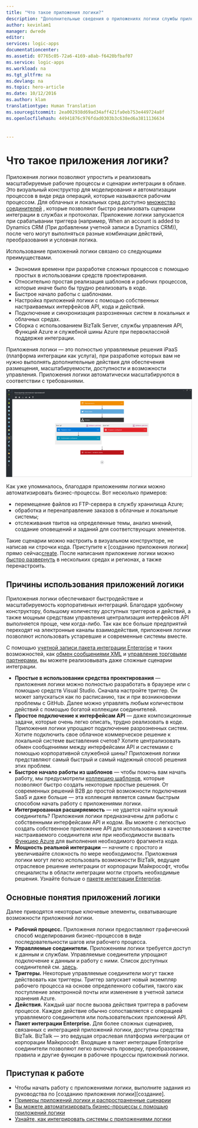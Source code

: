```yaml
---
title: "Что такое приложения логики?"
description: "Дополнительные сведения о приложениях логики службы приложений"
author: kevinlam1
manager: dwrede
editor: 
services: logic-apps
documentationcenter: 
ms.assetid: 07765c05-72a6-4169-a8ab-f6420bfbaf07
ms.service: logic-apps
ms.workload: na
ms.tgt_pltfrm: na
ms.devlang: na
ms.topic: hero-article
ms.date: 10/12/2016
ms.author: klam
translationtype: Human Translation
ms.sourcegitcommit: 2ea002938d69ad34aff421fa0eb753e449724a8f
ms.openlocfilehash: 44941876c976fdad0303b3c638ed6a3811136634


---
```

# <a name="what-are-logic-apps"></a>Что такое приложения логики?
Приложения логики позволяют упростить и реализовать масштабируемые рабочие процессы и сценарии интеграции в облаке. Это визуальный конструктор для моделирования и автоматизации процессов в виде ряда операций, которые называются рабочим процессом.  Для облачных и локальных сред доступно [множество соединителей](../connectors/apis-list.md) , которые позволяют быстро реализовать сценарии интеграции в службах и протоколах.  Приложение логики запускается при срабатывании триггера (например, When an account is added to Dynamics CRM (При добавлении учетной записи в Dynamics CRM)), после чего могут выполняться разные комбинации действий, преобразования и условная логика.

Использование приложений логики связано со следующими преимуществами.  

* Экономия времени при разработке сложных процессов с помощью простых в использовании средств проектирования.
* Относительно простая реализация шаблонов и рабочих процессов, которые иначе было бы трудно реализовать в коде.
* Быстрое начало работы с шаблонами.
* Настройка приложений логики с помощью собственных настраиваемых интерфейсов API, кода и действий.
* Подключение и синхронизация разрозненных систем в локальных и облачных средах.
* Сборка с использованием BizTalk Server, службы управления API, Функций Azure и служебной шины Azure при первоклассной поддержке интеграции.

Приложения логики — это полностью управляемые решения iPaaS (платформа интеграции как услуга), при разработке которых вам не нужно выполнять дополнительные действия для обеспечения размещения, масштабируемости, доступности и возможности управления.  Приложения логики автоматически масштабируются в соответствии с требованиями.

![Конструктор потока приложения](./media/app-service-logic-what-are-logic-apps/LogicAppCapture2.png)

Как уже упоминалось, благодаря приложениям логики можно автоматизировать бизнес-процессы. Вот несколько примеров:  

* перемещение файлов из FTP-сервера в службу хранилища Azure;
* обработка и перенаправление заказов в облачные и локальные системы;
* отслеживания твитов на определенные темы, анализ мнений, создание оповещений и заданий для соответствующих элементов.

Такие сценарии можно настроить в визуальном конструкторе, не написав ни строчки кода. Приступите к [созданию приложения логики] прямо сейчас[create].  После написания приложение логики можно [быстро развернуть](app-service-logic-create-deploy-template.md) в нескольких средах и регионах, а также перенастроить.

## <a name="why-logic-apps"></a>Причины использования приложений логики
Приложения логики обеспечивают быстродействие и масштабируемость корпоративных интеграций.  Благодаря удобному конструктору, большому количеству доступных триггеров и действий, а также мощным средствам управления централизация интерфейсов API выполняется проще, чем когда-либо.  Так как все больше предприятий переходят на электронные каналы взаимодействия, приложения логики позволяют использовать устаревшие и современные системы вместе.

С помощью [учетной записи пакета интеграции Enterprise][biztalk] и таких возможностей, как [обмен сообщениями XML][xml] и [управление торговыми партнерами][tpm], вы можете реализовывать даже сложные сценарии интеграции.

* **Простые в использовании средства проектирования** — приложения логики можно полностью разработать в браузере или с помощью средств Visual Studio. Сначала настройте триггер. Он может запускаться как по расписанию, так и при возникновении проблемы с GitHub. Далее можно управлять любым количеством действий с помощью богатой коллекции соединителей.
* **Простое подключение к интерфейсам API** — даже композиционные задачи, которые очень легко описать, трудно реализовать в коде. Приложения логики упрощают подключение разрозненных систем. Хотите подключить свое облачное коммерческое решение к локальной системе выставления счетов? Хотите централизовать обмен сообщениями между интерфейсами API и системами с помощью корпоративной служебной шины? Приложения логики представляют самый быстрый и самый надежный способ решения этих проблем.
* **Быстрое начало работы из шаблонов** — чтобы помочь вам начать работу, мы предусмотрели [коллекцию шаблонов][templates], которые позволяют быстро создать некоторые простые решения. От современных решений B2B до простой возможности подключения SaaS и даже больше — эта коллекция является самым быстрым способом начать работу с приложениями логики.
* **Интегрированная расширяемость** — не удается найти нужный соединитель? Приложения логики предназначены для работы с собственными интерфейсами API и кодом. Вы можете с легкостью создать собственное приложение API для использования в качестве настраиваемого соединителя или при необходимости вызвать [Функцию Azure](https://functions.azure.com) для выполнения необходимого фрагмента кода. 
* **Мощность реальной интеграции** — начните с простого и увеличивайте сложность по мере необходимости. Приложения логики могут легко использовать возможности BizTalk, ведущее отраслевое решение интеграции от корпорации Майкрософт, чтобы специалисты в области интеграции могли строить необходимые решения. Узнайте больше о [пакете интеграции Enterprise](app-service-logic-enterprise-integration-overview.md).

## <a name="logic-app-concepts"></a>Основные понятия приложений логики
Далее приводятся некоторые ключевые элементы, охватывающие возможности приложений логики. 

* **Рабочий процесс.** Приложения логики предоставляют графический способ моделирования бизнес-процессов в виде последовательности шагов или рабочего процесса.
* **Управляемые соединители.** Приложениям логики требуется доступ к данным и службам. Управляемые соединители упрощают подключение к данным и работу с ними. Список доступных соединителей см. [здесь][managedapis].
* **Триггеры.** Некоторые управляемые соединители могут также действовать как триггеры. Триггер запускает новый экземпляр рабочего процесса на основе определенного события, такого как поступление электронной почты или изменение в учетной записи хранения Azure.
* **Действия.** Каждый шаг после вызова действия триггера в рабочем процессе. Каждое действие обычно сопоставляется с операцией управляемого соединителя или пользовательских приложений API.
* **Пакет интеграции Enterprise.** Для более сложных сценариев, связанных с интеграцией приложений логики, доступны средства BizTalk. BizTalk — это ведущая отраслевая платформа интеграции от корпорации Майкрософт. Входящие в пакет интеграции Enterprise соединители позволяют легко включать проверку, преобразование, правила и другие функции в рабочие процессы приложений логики.

## <a name="getting-started"></a>Приступая к работе
* Чтобы начать работу с приложениями логики, выполните задания из руководства по [созданию приложения логики][создание].  
* [Примеры приложений логики и распространенные сценарии](app-service-logic-examples-and-scenarios.md)
* [Вы можете автоматизировать бизнес-процессы с помощью приложений логики](http://channel9.msdn.com/Events/Build/2016/T694) 
* [Узнайте, как интегрировать системы с приложениями логики](http://channel9.msdn.com/Events/Build/2016/P462)

[biztalk]: app-service-logic-enterprise-integration-accounts.md
[appservice]: ../app-service/app-service-value-prop-what-is.md
[create]: app-service-logic-create-a-logic-app.md
[managedapis]: ../connectors/apis-list.md
[tpm]: app-service-logic-enterprise-integration-accounts.md
[xml]: app-service-logic-enterprise-integration-b2b.md
[templates]: app-service-logic-use-logic-app-templates.md



<!--HONumber=Nov16_HO2-->


